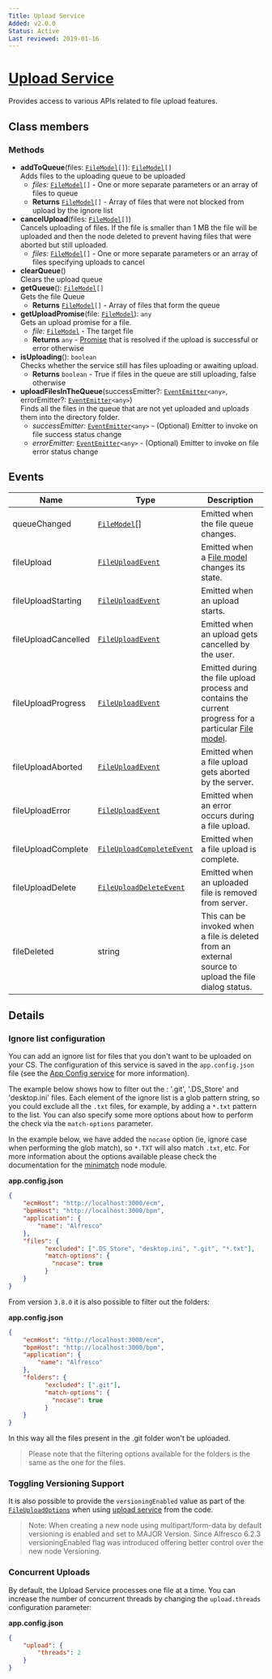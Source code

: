 ```yaml
---
Title: Upload Service
Added: v2.0.0
Status: Active
Last reviewed: 2019-01-16
---
```


# [Upload Service](../../../lib/core/services/upload.service.ts "Defined in upload.service.ts")

Provides access to various APIs related to file upload features.

## Class members

### Methods

-   **addToQueue**(files: [`FileModel`](../../../lib/core/models/file.model.ts)`[]`): [`FileModel`](../../../lib/core/models/file.model.ts)`[]`<br/>
    Adds files to the uploading queue to be uploaded
    -   _files:_ [`FileModel`](../../../lib/core/models/file.model.ts)`[]`  - One or more separate parameters or an array of files to queue
    -   **Returns** [`FileModel`](../../../lib/core/models/file.model.ts)`[]` - Array of files that were not blocked from upload by the ignore list
-   **cancelUpload**(files: [`FileModel`](../../../lib/core/models/file.model.ts)`[]`)<br/>
    Cancels uploading of files. If the file is smaller than 1 MB the file will be uploaded and then the node deleted to prevent having files that were aborted but still uploaded.
    -   _files:_ [`FileModel`](../../../lib/core/models/file.model.ts)`[]`  - One or more separate parameters or an array of files specifying uploads to cancel
-   **clearQueue**()<br/>
    Clears the upload queue
-   **getQueue**(): [`FileModel`](../../../lib/core/models/file.model.ts)`[]`<br/>
    Gets the file Queue
    -   **Returns** [`FileModel`](../../../lib/core/models/file.model.ts)`[]` - Array of files that form the queue
-   **getUploadPromise**(file: [`FileModel`](../../../lib/core/models/file.model.ts)): `any`<br/>
    Gets an upload promise for a file.
    -   _file:_ [`FileModel`](../../../lib/core/models/file.model.ts)  - The target file
    -   **Returns** `any` - [Promise](https://developer.mozilla.org/en-US/docs/Web/JavaScript/Guide/Using_promises) that is resolved if the upload is successful or error otherwise
-   **isUploading**(): `boolean`<br/>
    Checks whether the service still has files uploading or awaiting upload.
    -   **Returns** `boolean` - True if files in the queue are still uploading, false otherwise
-   **uploadFilesInTheQueue**(successEmitter?: [`EventEmitter`](https://angular.io/api/core/EventEmitter)`<any>`, errorEmitter?: [`EventEmitter`](https://angular.io/api/core/EventEmitter)`<any>`)<br/>
    Finds all the files in the queue that are not yet uploaded and uploads them into the directory folder.
    -   _successEmitter:_ [`EventEmitter`](https://angular.io/api/core/EventEmitter)`<any>`  - (Optional) Emitter to invoke on file success status change
    -   _errorEmitter:_ [`EventEmitter`](https://angular.io/api/core/EventEmitter)`<any>`  - (Optional) Emitter to invoke on file error status change

## Events

| Name | Type | Description |
| ---- | ---- | ----------- |
| queueChanged | [`FileModel`](../../../lib/core/models/file.model.ts)\[] | Emitted when the file queue changes. |
| fileUpload | [`FileUploadEvent`](../../../lib/core/events/file.event.ts) | Emitted when a [File model](../../../lib/core/models/file.model.ts) changes its state. |
| fileUploadStarting | [`FileUploadEvent`](../../../lib/core/events/file.event.ts) | Emitted when an upload starts. |
| fileUploadCancelled | [`FileUploadEvent`](../../../lib/core/events/file.event.ts) | Emitted when an upload gets cancelled by the user. |
| fileUploadProgress | [`FileUploadEvent`](../../../lib/core/events/file.event.ts) | Emitted during the file upload process and contains the current progress for a particular [File model](../../../lib/core/models/file.model.ts). |
| fileUploadAborted | [`FileUploadEvent`](../../../lib/core/events/file.event.ts) | Emitted when a file upload gets aborted by the server. |
| fileUploadError | [`FileUploadEvent`](../../../lib/core/events/file.event.ts) | Emitted when an error occurs during a file upload. |
| fileUploadComplete | [`FileUploadCompleteEvent`](../../../lib/core/events/file.event.ts) | Emitted when a file upload is complete. |
| fileUploadDelete | [`FileUploadDeleteEvent`](../../../lib/core/events/file.event.ts) | Emitted when an uploaded file is removed from server. |
| fileDeleted | string | This can be invoked when a file is deleted from an external source to upload the file dialog status. |

## Details

### Ignore list configuration

You can add an ignore list for files that you don't want to be uploaded on your CS.
The configuration of this service is saved in the `app.config.json` file
(see the [App Config service](app-config.service.md) for more information).

The example below shows how to filter out the : '.git', '.DS_Store' and 'desktop.ini' files.
Each element of the ignore list is a glob pattern string, so you could exclude all the `.txt`
files, for example, by adding a `*.txt` pattern to the list.
You can also specify some more options about how to perform the check via the `match-options` parameter.

In the example below, we have added the `nocase` option (ie, ignore case when performing the
glob match), so `*.TXT` will also match `.txt`, etc.
For more information about the options available please check the documentation for the
[minimatch](https://www.npmjs.com/package/minimatch#options)
node module.

**app.config.json**

```json
{
    "ecmHost": "http://localhost:3000/ecm",
    "bpmHost": "http://localhost:3000/bpm",
    "application": {
        "name": "Alfresco"
    },
    "files": {
          "excluded": [".DS_Store", "desktop.ini", ".git", "*.txt"],
          "match-options": {
            "nocase": true
          }
    }
}
```

From version `3.8.0` it is also possible to filter out the folders:

**app.config.json**

```json
{
    "ecmHost": "http://localhost:3000/ecm",
    "bpmHost": "http://localhost:3000/bpm",
    "application": {
        "name": "Alfresco"
    },
    "folders": {
          "excluded": [".git"],
          "match-options": {
            "nocase": true
          }
    }
}
```

In this way all the files present in the .git folder won't be uploaded.

> Please note that the filtering options available for the folders is the same as the one for the files.

### Toggling Versioning Support

It is also possible to provide the `versioningEnabled` value as part of the [`FileUploadOptions`](../../../lib/core/models/file.model.ts) when using [upload service](../../core/services/upload.service.md) from the code.

> Note: When creating a new node using multipart/form-data by default versioning is enabled and set to MAJOR Version.
> Since Alfresco 6.2.3 versioningEnabled flag was introduced offering better control over the new node Versioning.

### Concurrent Uploads

By default, the Upload Service processes one file at a time.
You can increase the number of concurrent threads by changing the `upload.threads` configuration parameter:

**app.config.json**

```json
{
    "upload": {
        "threads": 2
    }
}
```
